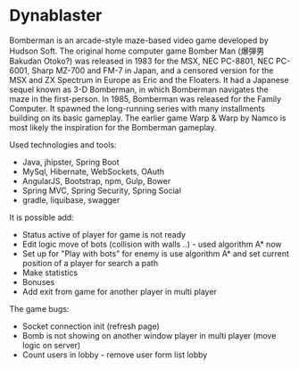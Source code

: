 # Dynablaster

Bomberman is an arcade-style maze-based video game developed by Hudson Soft.
The original home computer game Bomber Man (爆弾男 Bakudan Otoko?) was released in 1983 for the MSX, NEC PC-8801, NEC PC-6001,
Sharp MZ-700 and FM-7 in Japan, and a censored version for the MSX and ZX Spectrum in Europe as Eric and the Floaters.
It had a Japanese sequel known as 3-D Bomberman, in which Bomberman navigates the maze in the first-person. In 1985,
Bomberman was released for the Family Computer. It spawned the long-running series with many installments building on its basic gameplay.
The earlier game Warp & Warp by Namco is most likely the inspiration for the Bomberman gameplay.

Used technologies and tools:
- Java, jhipster, Spring Boot
- MySql, Hibernate, WebSockets, OAuth
- AngularJS, Bootstrap, npm, Gulp, Bower
- Spring MVC, Spring Security, Spring Social
- gradle, liquibase, swagger

It is possible add:
- Status active of player for game is not ready
- Edit logic move of bots (collision with walls ..) - used algorithm A* now
- Set up for "Play with bots" for enemy is use algorithm A* and set current position of a player for search a path
- Make statistics
- Bonuses
- Add exit from game for another player in multi player

The game bugs:
- Socket connection init (refresh page)
- Bomb is not showing on another window player in multi player (move logic on server)
- Count users in lobby - remove user form list lobby
